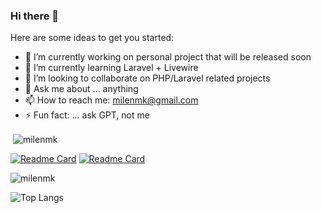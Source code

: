 ### Hi there 👋

Here are some ideas to get you started:

- 🔭 I’m currently working on personal project that will be released soon
- 🌱 I’m currently learning Laravel + Livewire
- 👯 I’m looking to collaborate on PHP/Laravel related projects
- 💬 Ask me about ... anything
- 📫 How to reach me: milenmk@gmail.com
- ⚡ Fun fact: ... ask GPT, not me

<p>&nbsp;<img align="center" src="https://github-readme-stats.vercel.app/api?username=milenmk&show_icons=true&locale=en" alt="milenmk" /></p>

[![Readme Card](https://github-readme-stats.vercel.app/api/pin/?username=milenmk&repo=Laravel-Simple-Password-Manager)](https://github.com/milenmk/Laravel-Simple-Password-Manager)
[![Readme Card](https://github-readme-stats.vercel.app/api/pin/?username=milenmk&repo=Hierarchy-Product-Category-Drop-Down-WordPress-plugin)](https://github.com/milenmk/Hierarchy-Product-Category-Drop-Down-WordPress-plugin)

<p><img align="center" src="https://github-readme-streak-stats.herokuapp.com/?user=milenmk&" alt="milenmk" /></p>

![Top Langs](https://github-readme-stats.vercel.app/api/top-langs/?username=anuraghazra&layout=compact)
